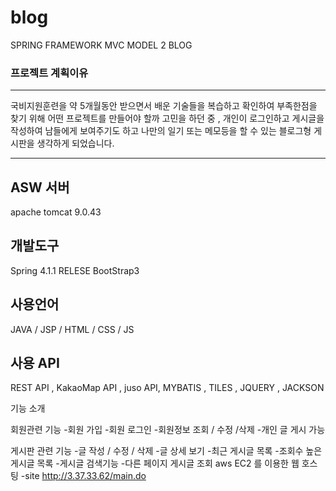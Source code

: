 # blog
SPRING FRAMEWORK  MVC MODEL 2 BLOG

### 프로젝트 계획이유
-----------------------

  국비지원훈련을 약 5개월동안 받으면서 배운 기술들을 복습하고 확인하여 부족한점을 찾기 위해   어떤 프로젝트를 만들어야 할까 고민을 하던 중 , 개인이 로그인하고 게시글을 작성하여 남들에게 보여주기도 하고 나만의 일기 또는 메모등을 할 수 있는 블로그형 게시판을 생각하게 되었습니다.


-----------------

## ASW 서버
apache tomcat 9.0.43

## 개발도구
Spring 4.1.1 RELESE
BootStrap3

## 사용언어 

JAVA / JSP / HTML / CSS / JS

## 사용 API

REST API , KakaoMap API , juso API, MYBATIS , TILES , JQUERY ,  JACKSON


기능 소개 

회원관련 기능 
-회원 가입
-회원 로그인
-회원정보 조회 / 수정 /삭제
-개인 글 게시 가능

게시판 관련 기능
-글 작성 / 수정 / 삭제
-글 상세 보기
-최근 게시글 목록
-조회수 높은 게시글 목록
-게시글 검색기능
-다른 페이지 게시글 조회 
aws EC2 를 이용한 웹 호스팅 
-site 
http://3.37.33.62/main.do
